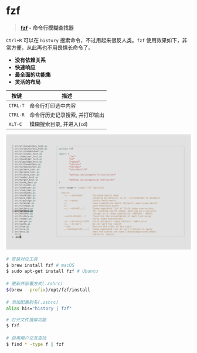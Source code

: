 # fzf

> **[fzf](https://github.com/junegunn/fzf) - 命令行模糊查找器**

`Ctrl+R` 可以在 `history` 搜索命令，不过用起来很反人类。`fzf` 使用效果如下，非常方便，从此再也不用畏惧长命令了。

- **没有依赖关系**
- **快速响应**
- **最全面的功能集**
- **灵活的布局**

| 按键     | 描述                           |
| -------- | ------------------------------ |
| `CTRL-T` | 命令行打印选中内容             |
| `CTRL-R` | 命令行历史记录搜索, 并打印输出 |
| `ALT-C`  | 模糊搜索目录, 并进入(`cd`)     |

![fzf](../images/tools-fzf.png)

```bash
# 安装对应工具
$ brew install fzf # macOS
$ sudo apt-get install fzf # Ubuntu

# 更新并部署方式(.zshrc)
$(brew --prefix)/opt/fzf/install

# 添加配置别名(.zshrc)
alias his="history | fzf"
```

```bash
# 打开文件搜索功能
$ fzf

# 启用用户交互查找
$ find * -type f | fzf
```
